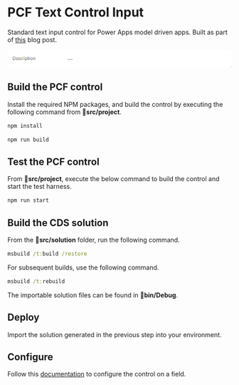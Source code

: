 # PCF Text Control Input

Standard text input control for Power Apps model driven apps. Built as part of [this](https://ryanspain.net/posts/build-a-pcf-text-control/) blog post.

![Text input control](img\preview.gif?raw=true)

## Build the PCF control

Install the required NPM packages, and build the control by executing the following command from **📁src/project**.

```cmd
npm install
```

```cmd
npm run build
```

## Test the PCF control

From **📁src/project**, execute the below command to build the control and start the test harness.

```cmd
npm run start
```

## Build the CDS solution

From the **📁src/solution** folder, run the following command.

```cmd
msbuild /t:build /restore
```

For subsequent builds, use the following command.

```cmd
msbuild /t:rebuild
```

The importable solution files can be found in **📁bin/Debug**.

## Deploy

Import the solution generated in the previous step into your environment.

## Configure

Follow this [documentation](https://docs.microsoft.com/en-us/powerapps/developer/component-framework/add-custom-controls-to-a-field-or-entity#add-a-code-component-to-a-field) to configure the control on a field.
